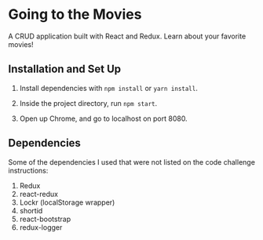 # Going to the Movies

A CRUD application built with React and Redux. Learn about your favorite movies!

## Installation and Set Up

1. Install dependencies with `npm install` or `yarn install`.

2. Inside the project directory, run `npm start`.

3. Open up Chrome, and go to localhost on port 8080.

## Dependencies

Some of the dependencies I used that were not listed on the code challenge instructions:

1. Redux
2. react-redux
3. Lockr (localStorage wrapper)
4. shortid
5. react-bootstrap
6. redux-logger
